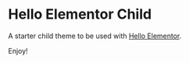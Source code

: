 # Hello Elementor Child
A starter child theme to be used with [Hello Elementor](https://wordpress.org/themes/hello-elementor/).

Enjoy!